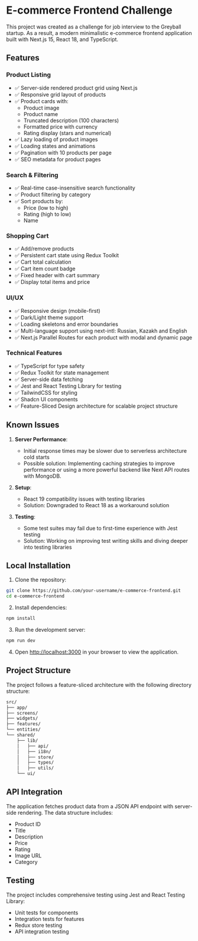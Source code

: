 # E-commerce Frontend Challenge

This project was created as a challenge for job interview to the Greyball startup. As a result, a modern minimalistic e-commerce frontend application built with Next.js 15, React 18, and TypeScript.

## Features

### Product Listing

-   ✅ Server-side rendered product grid using Next.js
-   ✅ Responsive grid layout of products
-   ✅ Product cards with:
    -   Product image
    -   Product name
    -   Truncated description (100 characters)
    -   Formatted price with currency
    -   Rating display (stars and numerical)
-   ✅ Lazy loading of product images
-   ✅ Loading states and animations
-   ✅ Pagination with 10 products per page
-   ✅ SEO metadata for product pages

### Search & Filtering

-   ✅ Real-time case-insensitive search functionality
-   ✅ Product filtering by category
-   ✅ Sort products by:
    -   Price (low to high)
    -   Rating (high to low)
    -   Name

### Shopping Cart

-   ✅ Add/remove products
-   ✅ Persistent cart state using Redux Toolkit
-   ✅ Cart total calculation
-   ✅ Cart item count badge
-   ✅ Fixed header with cart summary
-   ✅ Display total items and price

### UI/UX

-   ✅ Responsive design (mobile-first)
-   ✅ Dark/Light theme support
-   ✅ Loading skeletons and error boundaries
-   ✅ Multi-language support using next-intl: Russian, Kazakh and English
-   ✅ Next.js Parallel Routes for each product with modal and dynamic page

### Technical Features

-   ✅ TypeScript for type safety
-   ✅ Redux Toolkit for state management
-   ✅ Server-side data fetching
-   ✅ Jest and React Testing Library for testing
-   ✅ TailwindCSS for styling
-   ✅ Shadcn UI components
-   ✅ Feature-Sliced Design architecture for scalable project structure

## Known Issues

1. **Server Performance**:
    - Initial response times may be slower due to serverless architecture cold starts
    - Possible solution: Implementing caching strategies to improve performance or using a more powerful backend like Next API routes with MongoDB.

2. **Setup**:
    - React 19 compatibility issues with testing libraries
    - Solution: Downgraded to React 18 as a workaround solution

3. **Testing**:
    - Some test suites may fail due to first-time experience with Jest testing
    - Solution: Working on improving test writing skills and diving deeper into testing libraries

## Local Installation

1. Clone the repository:

```bash
git clone https://github.com/your-username/e-commerce-frontend.git
cd e-commerce-frontend
```

2. Install dependencies:

```bash
npm install
```

3. Run the development server:

```bash
npm run dev
```

4. Open [http://localhost:3000](http://localhost:3000) in your browser to view the application.

## Project Structure

The project follows a feature-sliced architecture with the following directory structure:

```bash
src/
├── app/
├── screens/
├── widgets/
├── features/
└── entities/
└── shared/
    ├── lib/
    │   ├── api/
    │   ├── i18n/
    │   ├── store/
    │   ├── types/
    │   ├── utils/
    └── ui/
```

## API Integration

The application fetches product data from a JSON API endpoint with server-side rendering. The data structure includes:

-   Product ID
-   Title
-   Description
-   Price
-   Rating
-   Image URL
-   Category

## Testing

The project includes comprehensive testing using Jest and React Testing Library:

-   Unit tests for components
-   Integration tests for features
-   Redux store testing
-   API integration testing
